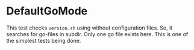 # DefaultGoMode

This test checks `version.sh`  using without configuration files. So, it searches for go-files in subdir.
Only one go file exists here. This is one of the simplest tests being done.

